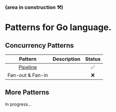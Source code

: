 ### (area in construction ⚒️)

# Patterns for Go language.

## Concurrency Patterns
| Pattern | Description | Status |
|:-------:|:-----------:|:------:|
| [Pipeline](/concurrency/pipeline/pipeline.md) |  | ✅ |
| Fan-out & Fan-in |  | ❌ |

## More Patterns
In progress...
